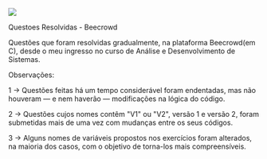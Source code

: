 <p float="left">

 <img src="https://br.linkedin.com/in/celso-ricardo-barboza-96941a82(https://media.licdn.com/dms/image/C4D16AQF_ns2EbPb-4Q/profile-displaybackgroundimage-shrink_200_800/0/1651777931197?e=2147483647&v=beta&t=22_j7_uP3aQmvNNvpk9XtpQdLZZpDpyonNTG9NaxlnU)](https://res.cloudinary.com/crunchbase-production/image/upload/c_lpad,f_auto,q_auto:eco,dpr_1/w7dcihvaipthnr6qbv6z)"/>

</p>

Questoes Resolvidas - Beecrowd

Questões que foram resolvidas gradualmente, na plataforma Beecrowd(em C), desde o meu ingresso no curso de Análise e Desenvolvimento de Sistemas.

Observações:

1 -> Questões feitas há um tempo considerável foram endentadas, mas não houveram — e nem haverão — modificações na lógica do código. 

2 -> Questões cujos nomes contêm "V1" ou "V2", versão 1 e versão 2, foram submetidas mais de uma vez com mudanças entre os seus códigos.

3 -> Alguns nomes de variáveis propostos nos exercícios foram alterados, na maioria dos casos, com o objetivo de torna-los mais compreensíveis.
